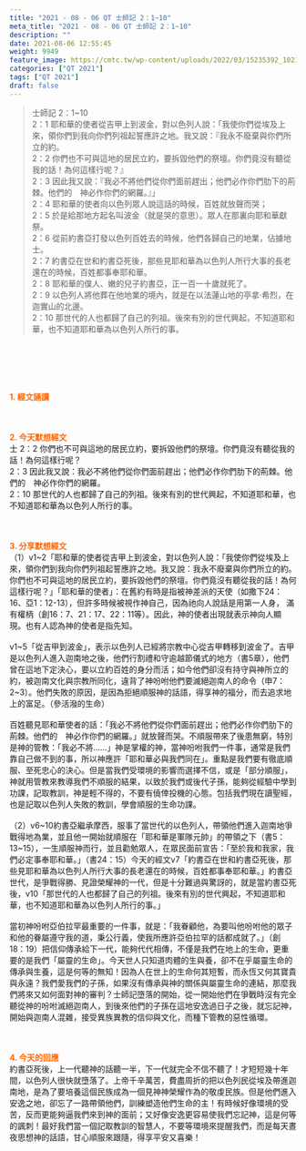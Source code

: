 ```yaml
---
title: "2021 - 08 - 06 QT 士師記 2：1~10"
meta_title: "2021 - 08 - 06 QT 士師記 2：1~10"
description: ""
date: 2021-08-06 12:55:45
weight: 9949
feature_image: https://cmtc.tw/wp-content/uploads/2022/03/15235392_10211799862337740_180693556567566654_o-1.webp
categories: ["QT 2021"]
tags: ["QT 2021"]
draft: false
---
```


<blockquote>士師記 2：1~10<br />
2：1 耶和華的使者從吉甲上到波金，對以色列人說：「我使你們從埃及上來，領你們到我向你們列祖起誓應許之地。我又說：『我永不廢棄與你們所立的約。<br />
2：2 你們也不可與這地的居民立約，要拆毀他們的祭壇。你們竟沒有聽從我的話！為何這樣行呢？』<br />
2：3 因此我又說：『我必不將他們從你們面前趕出；他們必作你們肋下的荊棘。他們的　神必作你們的網羅。』」<br />
2：4 耶和華的使者向以色列眾人說這話的時候，百姓就放聲而哭；<br />
2：5 於是給那地方起名叫波金（就是哭的意思）。眾人在那裏向耶和華獻祭。<br />
2：6 從前約書亞打發以色列百姓去的時候，他們各歸自己的地業，佔據地士。<br />
2：7 約書亞在世和約書亞死後，那些見耶和華為以色列人所行大事的長老還在的時候，百姓都事奉耶和華。<br />
2：8 耶和華的僕人、嫩的兒子約書亞，正一百一十歲就死了。<br />
2：9 以色列人將他葬在他地業的境內，就是在以法蓮山地的亭拿‧希烈，在迦實山的北邊。<br />
2：10 那世代的人也都歸了自己的列祖。後來有別的世代興起，不知道耶和華，也不知道耶和華為以色列人所行的事。</blockquote><br />
&nbsp;<br />
<br />
&nbsp;<br />
<br />
<span style="color: #ff6600;"><strong>1. </strong><strong>經文誦讀</strong></span><br />
<br />
<span style="color: #ff6600;"><strong> </strong></span><br />
<br />
<span style="color: #ff6600;"><strong>2. 今天默想</strong><strong>經文<br />
</strong></span>士 2：2 你們也不可與這地的居民立約，要拆毀他們的祭壇。你們竟沒有聽從我的話！為何這樣行呢？<br />
2：3 因此我又說：我必不將他們從你們面前趕出；他們必作你們肋下的荊棘。他們的　神必作你們的網羅。<br />
2：10 那世代的人也都歸了自己的列祖。後來有別的世代興起，不知道耶和華，也不知道耶和華為以色列人所行的事。<br />
<br />
&nbsp;<br />
<br />
<span style="color: #ff6600;"><strong>3. 分享默想經文<br />
</strong></span>（1）v1~2「耶和華的使者從吉甲上到波金，對以色列人說：「我使你們從埃及上來，領你們到我向你們列祖起誓應許之地。我又說：我永不廢棄與你們所立的約。你們也不可與這地的居民立約，要拆毀他們的祭壇。你們竟沒有聽從我的話！為何這樣行呢？」「耶和華的使者」：在舊約有時是指被神差派的天使（如撒下24：16、亞1：12-13），但許多時候被視作神自己，因為祂向人說話是用第一人身， 滿有權柄（創16：7、21：17、22：11等）。因此，神的使者出現就表示神向人顯現。也有人認為神的使者是指先知。<br />
<br />
v1~5「從吉甲到波金」，表示以色列人已經將宗教中心從吉甲轉移到波金了。吉甲是以色列人進入迦南地之後，他們行割禮和守逾越節儀式的地方（書5章），他們曾在這地下定決心，要以立約百姓的身分而活；如今他們卻沒有持守與神所立的約，被迦南文化與宗教所同化，違背了神吩咐他們要滅絕迦南人的命令（申7：2~3）。他們失敗的原因，是因為拒絕順服神的話語，得享神的福分，而去追求地上的富足。（參活潑的生命）<br />
<br />
百姓聽見耶和華使者的話：「我必不將他們從你們面前趕出；他們必作你們肋下的荊棘。他們的　神必作你們的網羅。」就放聲而哭。不順服帶來了後患無窮，特別是神的管教：「我必不將……」神是掌權的神，當神吩咐我們一件事，通常是我們靠自己做不到的事，所以神應許「耶和華必與我們同在」。重點是我們要有徹底順服、至死忠心的決心。但是當我們受環境的影響而選擇不信，或是「部分順服」，神就用管教來教導我們不順服的結果，以致於我們或後代子孫，能夠從經驗中學到功課，記取教訓，神是輕不得的，不要有僥倖投機的心態。包括我們現在讀聖經，也是記取以色列人失敗的教訓，學會順服的生命功課。<br />
<br />
（2）v6~10約書亞繼承摩西，服事了當世代的以色列人，帶領他們進入迦南地爭戰得地為業，並且他一開始就順服在「耶和華是軍隊元帥」的帶領之下（書5：13~15），一生順服神而行，並且勸勉眾人，在眾民面前宣告：「至於我和我家，我們必定事奉耶和華。」（書24：15）今天的經文v7「約書亞在世和約書亞死後，那些見耶和華為以色列人所行大事的長老還在的時候，百姓都事奉耶和華。」約書亞世代，是爭戰得勝、見證榮耀神的一代，但是十分難過與驚訝的，就是當約書亞死後，v10「那世代的人也都歸了自己的列祖。後來有別的世代興起，不知道耶和華，也不知道耶和華為以色列人所行的事。」<br />
<br />
當初神吩咐亞伯拉罕最重要的一件事，就是：「我眷顧他，為要叫他吩咐他的眾子和他的眷屬遵守我的道，秉公行義，使我所應許亞伯拉罕的話都成就了。」（創18：19）把信仰傳承給下一代，能夠代代相傳，不僅是我們在地上的生命，更重要的是我們「屬靈的生命」。今天世人只知道肉體的生與養，卻不在乎屬靈生命的傳承與生養，這是何等的無知！因為人在世上的生命何其短暫，而永恆又何其寶貴與永遠？我們愛我們的子孫，如果沒有傳承與神的關係與屬靈生命的連結，那麼我們將來又如何面對神的審判？士師記墮落的開始，從一開始他們在爭戰時沒有完全聽從神的吩咐滅絕迦南人，到後來他們的子孫在這地安逸過日子之後，就忘記神，開始與迦南人混雜，接受異族異教的信仰與文化，而種下管教的惡性循環。<br />
<br />
&nbsp;<br />
<br />
<span style="color: #ff6600;"><strong>4. 今天的回應<br />
</strong></span>約書亞死後，上一代聽神的話聽一半，下一代就完全不信不聽了！才短短幾十年間，以色列人很快就墮落了。上帝千辛萬苦，費盡周折的把以色列民從埃及帶進迦南地，是為了要培養這個民族成為一個見神神榮耀作為的敬虔民族。但是他們進入安逸之地，卻忘了一路帶領他們，訓練塑造他們生命的主！有時候好像環境的受苦，反而更能夠逼我們來到神的面前；又好像安逸更容易使我們忘記神，這是何等的諷刺！最好我們當一個記取教訓的智慧人，不要等環境來提醒我們，而是每天晝夜思想神的話語，甘心順服來跟隨，得享平安又喜樂！<br />
<br />
&nbsp;<br />
<br />
&nbsp;<br />
<br />
&nbsp;<br />
<br />
&nbsp;
        